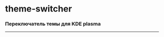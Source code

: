# theme-switcher
<h3>Переключатель темы для KDE plasma</h3>

____________________________________________________________________________________________

